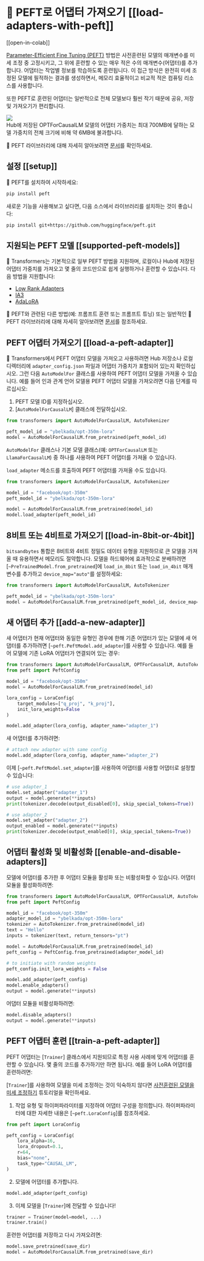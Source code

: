 <!--Copyright 2023 The HuggingFace Team. All rights reserved.
Licensed under the Apache License, Version 2.0 (the "License"); you may not use this file except in compliance with
the License. You may obtain a copy of the License at
http://www.apache.org/licenses/LICENSE-2.0
Unless required by applicable law or agreed to in writing, software distributed under the License is distributed on
an "AS IS" BASIS, WITHOUT WARRANTIES OR CONDITIONS OF ANY KIND, either express or implied. See the License for the
specific language governing permissions and limitations under the License.
⚠️ Note that this file is in Markdown but contain specific syntax for our doc-builder (similar to MDX) that may not be
rendered properly in your Markdown viewer.
-->

# 🤗 PEFT로 어댑터 가져오기 [[load-adapters-with-peft]]

[[open-in-colab]]

[Parameter-Efficient Fine Tuning (PEFT)](https://hf-mirror.com/blog/peft) 방법은 사전훈련된 모델의 매개변수를 미세 조정 중 고정시키고, 그 위에 훈련할 수 있는 매우 적은 수의 매개변수(어댑터)를 추가합니다. 어댑터는 작업별 정보를 학습하도록 훈련됩니다. 이 접근 방식은 완전히 미세 조정된 모델에 필적하는 결과를 생성하면서, 메모리 효율적이고 비교적 적은 컴퓨팅 리소스를 사용합니다.

또한 PEFT로 훈련된 어댑터는 일반적으로 전체 모델보다 훨씬 작기 때문에 공유, 저장 및 가져오기가 편리합니다.

<div class="flex flex-col justify-center">
  <img src="https://hf-mirror.com/datasets/huggingface/documentation-images/resolve/main/peft/PEFT-hub-screenshot.png"/>
  <figcaption class="text-center">Hub에 저장된 OPTForCausalLM 모델의 어댑터 가중치는 최대 700MB에 달하는 모델 가중치의 전체 크기에 비해 약 6MB에 불과합니다.</figcaption>
</div>

🤗 PEFT 라이브러리에 대해 자세히 알아보려면 [문서](https://hf-mirror.com/docs/peft/index)를 확인하세요.

## 설정 [[setup]]

🤗 PEFT를 설치하여 시작하세요:

```bash
pip install peft
```

새로운 기능을 사용해보고 싶다면, 다음 소스에서 라이브러리를 설치하는 것이 좋습니다:

```bash
pip install git+https://github.com/huggingface/peft.git
```

## 지원되는 PEFT 모델 [[supported-peft-models]]

🤗 Transformers는 기본적으로 일부 PEFT 방법을 지원하며, 로컬이나 Hub에 저장된 어댑터 가중치를 가져오고 몇 줄의 코드만으로 쉽게 실행하거나 훈련할 수 있습니다. 다음 방법을 지원합니다:

- [Low Rank Adapters](https://hf-mirror.com/docs/peft/conceptual_guides/lora)
- [IA3](https://hf-mirror.com/docs/peft/conceptual_guides/ia3)
- [AdaLoRA](https://arxiv.org/abs/2303.10512)

🤗 PEFT와 관련된 다른 방법(예: 프롬프트 훈련 또는 프롬프트 튜닝) 또는 일반적인 🤗 PEFT 라이브러리에 대해 자세히 알아보려면 [문서](https://hf-mirror.com/docs/peft/index)를 참조하세요.


## PEFT 어댑터 가져오기 [[load-a-peft-adapter]]

🤗 Transformers에서 PEFT 어댑터 모델을 가져오고 사용하려면 Hub 저장소나 로컬 디렉터리에 `adapter_config.json` 파일과 어댑터 가중치가 포함되어 있는지 확인하십시오. 그런 다음 `AutoModelFor` 클래스를 사용하여 PEFT 어댑터 모델을 가져올 수 있습니다. 예를 들어 인과 관계 언어 모델용 PEFT 어댑터 모델을 가져오려면 다음 단계를 따르십시오:

1. PEFT 모델 ID를 지정하십시오.
2. [`AutoModelForCausalLM`] 클래스에 전달하십시오.

```py
from transformers import AutoModelForCausalLM, AutoTokenizer

peft_model_id = "ybelkada/opt-350m-lora"
model = AutoModelForCausalLM.from_pretrained(peft_model_id)
```

<Tip>

`AutoModelFor` 클래스나 기본 모델 클래스(예: `OPTForCausalLM` 또는 `LlamaForCausalLM`) 중 하나를 사용하여 PEFT 어댑터를 가져올 수 있습니다.

</Tip>

`load_adapter` 메소드를 호출하여 PEFT 어댑터를 가져올 수도 있습니다.

```py
from transformers import AutoModelForCausalLM, AutoTokenizer

model_id = "facebook/opt-350m"
peft_model_id = "ybelkada/opt-350m-lora"

model = AutoModelForCausalLM.from_pretrained(model_id)
model.load_adapter(peft_model_id)
```

## 8비트 또는 4비트로 가져오기 [[load-in-8bit-or-4bit]]

`bitsandbytes` 통합은 8비트와 4비트 정밀도 데이터 유형을 지원하므로 큰 모델을 가져올 때 유용하면서 메모리도 절약합니다. 모델을 하드웨어에 효과적으로 분배하려면 [`~PreTrainedModel.from_pretrained`]에 `load_in_8bit` 또는 `load_in_4bit` 매개변수를 추가하고 `device_map="auto"`를 설정하세요:

```py
from transformers import AutoModelForCausalLM, AutoTokenizer

peft_model_id = "ybelkada/opt-350m-lora"
model = AutoModelForCausalLM.from_pretrained(peft_model_id, device_map="auto", load_in_8bit=True)
```

## 새 어댑터 추가 [[add-a-new-adapter]]

새 어댑터가 현재 어댑터와 동일한 유형인 경우에 한해 기존 어댑터가 있는 모델에 새 어댑터를 추가하려면 [`~peft.PeftModel.add_adapter`]를 사용할 수 있습니다. 예를 들어 모델에 기존 LoRA 어댑터가 연결되어 있는 경우:

```py
from transformers import AutoModelForCausalLM, OPTForCausalLM, AutoTokenizer
from peft import PeftConfig

model_id = "facebook/opt-350m"
model = AutoModelForCausalLM.from_pretrained(model_id)

lora_config = LoraConfig(
    target_modules=["q_proj", "k_proj"],
    init_lora_weights=False
)

model.add_adapter(lora_config, adapter_name="adapter_1")
```

새 어댑터를 추가하려면:

```py
# attach new adapter with same config
model.add_adapter(lora_config, adapter_name="adapter_2")
```

이제 [`~peft.PeftModel.set_adapter`]를 사용하여 어댑터를 사용할 어댑터로 설정할 수 있습니다:

```py
# use adapter_1
model.set_adapter("adapter_1")
output = model.generate(**inputs)
print(tokenizer.decode(output_disabled[0], skip_special_tokens=True))

# use adapter_2
model.set_adapter("adapter_2")
output_enabled = model.generate(**inputs)
print(tokenizer.decode(output_enabled[0], skip_special_tokens=True))
```

## 어댑터 활성화 및 비활성화 [[enable-and-disable-adapters]]

모델에 어댑터를 추가한 후 어댑터 모듈을 활성화 또는 비활성화할 수 있습니다. 어댑터 모듈을 활성화하려면:

```py
from transformers import AutoModelForCausalLM, OPTForCausalLM, AutoTokenizer
from peft import PeftConfig

model_id = "facebook/opt-350m"
adapter_model_id = "ybelkada/opt-350m-lora"
tokenizer = AutoTokenizer.from_pretrained(model_id)
text = "Hello"
inputs = tokenizer(text, return_tensors="pt")

model = AutoModelForCausalLM.from_pretrained(model_id)
peft_config = PeftConfig.from_pretrained(adapter_model_id)

# to initiate with random weights
peft_config.init_lora_weights = False

model.add_adapter(peft_config)
model.enable_adapters()
output = model.generate(**inputs)
```

어댑터 모듈을 비활성화하려면:

```py
model.disable_adapters()
output = model.generate(**inputs)
```

## PEFT 어댑터 훈련 [[train-a-peft-adapter]]

PEFT 어댑터는 [`Trainer`] 클래스에서 지원되므로 특정 사용 사례에 맞게 어댑터를 훈련할 수 있습니다. 몇 줄의 코드를 추가하기만 하면 됩니다. 예를 들어 LoRA 어댑터를 훈련하려면:

<Tip>

[`Trainer`]를 사용하여 모델을 미세 조정하는 것이 익숙하지 않다면 [사전훈련된 모델을 미세 조정하기](training) 튜토리얼을 확인하세요.

</Tip>

1. 작업 유형 및 하이퍼파라미터를 지정하여 어댑터 구성을 정의합니다. 하이퍼파라미터에 대한 자세한 내용은 [`~peft.LoraConfig`]를 참조하세요.

```py
from peft import LoraConfig

peft_config = LoraConfig(
    lora_alpha=16,
    lora_dropout=0.1,
    r=64,
    bias="none",
    task_type="CAUSAL_LM",
)
```

2. 모델에 어댑터를 추가합니다.

```py
model.add_adapter(peft_config)
```

3. 이제 모델을 [`Trainer`]에 전달할 수 있습니다!

```py
trainer = Trainer(model=model, ...)
trainer.train()
```

훈련한 어댑터를 저장하고 다시 가져오려면:

```py
model.save_pretrained(save_dir)
model = AutoModelForCausalLM.from_pretrained(save_dir)
```
